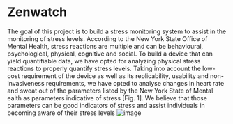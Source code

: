 # Zenwatch

The goal of this project is to build a stress monitoring system to assist in the monitoring of stress levels. According to the New York State Office of Mental Health, stress reactions are multiple and can be behavioural, psychological, physical, cognitive and social. To build a device that can yield quantifiable data, we have
opted for analyzing physical stress reactions to properly quantify stress levels. Taking into account the low-cost requirement of the device as well as its replicability, usability and non-invasiveness requirements, we have opted to analyse changes in heart rate and sweat out of the parameters listed by the New York State of Mental ealth as parameters indicative of stress [Fig. 1]. We believe that those parameters
can be good indicators of stress and assist individuals in becoming aware of their stress levels
![image](https://github.com/user-attachments/assets/a7fe3c3b-62e7-4ea2-b782-1ac87208d872)

